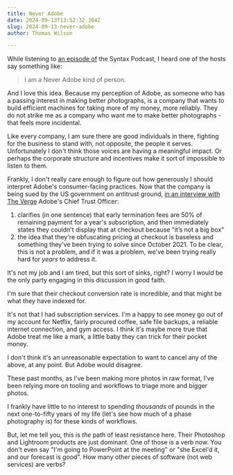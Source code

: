 ```yaml
---
title: Never Adobe
date: 2024-09-13T13:52:32.304Z
slug: 2024-09-13-never-adobe
author: Thomas Wilson

---
```

While listening to [an episode of](https://syntax.fm/show/817/you-need-these-30-apps-part-1/transcript) the Syntax Podcast, I heard one of the hosts say something like: 

> I am a Never Adobe kind of person. 

And I love this idea.  Because my perception of Adobe, as someone who has a passing interest in making better photographs, is a company that wants to build efficient machines for taking more of my money, more reliably.  They do not strike me as a company who want me to make better photographs - that feels more incidental. 

Like every company, I am sure there are good individuals in there, fighting for the business to stand with, not opposite, the people it serves.  Unfortunately I don't think those voices are having a meaningful impact.  Or perhaps the corporate structure and incentives make it sort of impossible to listen to them.  

Frankly, I don't really care enough to figure out how generously I should interpret Adobe's consumer-facing practices.  Now that the company is being sued by the US government on antitrust ground, [in an interview with The Verge](https://www.theverge.com/2024/7/25/24205774/adobe-ftc-lawsuit-creative-cloud-cancellation-fees-heroin) Adobe's Chief Trust Officer:

1. clarifies (in one sentence) that early termination fees are 50% of remaining payment for a year's subscription, and then immediately states they couldn't display that at checkout because "it’s not a big box"
2. the idea that they're obfuscating pricing at checkout is baseless and something they've been trying to solve since October 2021.  To be clear, this is not a problem, and if it was a problem, we've been trying really hard for *years* to address it.

It's not my job and I am tired, but this sort of sinks, right?  I worry I would be the only party engaging in this discussion in good faith.

I'm sure that their checkout conversion rate is incredible, and that might be what they have indexed for. 

It's not that I had subscription services.  I'm a happy to see money go out of my account for Netflix, fairly procured coffee, safe file backups, a reliable internet connection, and gym access.  I think it's maybe more true that Adobe treat me like a mark, a little baby they can trick for their pocket money.

I don't think it's an unreasonable expectation to want to cancel any of the above, at any point.  But Adobe would disagree.

These past months, as I've been making more photos in raw format, I've been relying more on tooling and workflows to triage more and bigger photos.  

I frankly have little to no interest to spending _thousands_ of pounds in the next one-to-fifty years of my life (let's see how much of a phase photography is) for these kinds of workflows.  

But, let me tell you, this is *the* path of least resistance here.  Their Photoshop and Lightroom products are just dominant.  One of those is a verb now.  You don't even say "I'm going to PowerPoint at the meeting" or "she Excel'd it, and our forecast is good".  How many other pieces of software (not web services) are verbs?